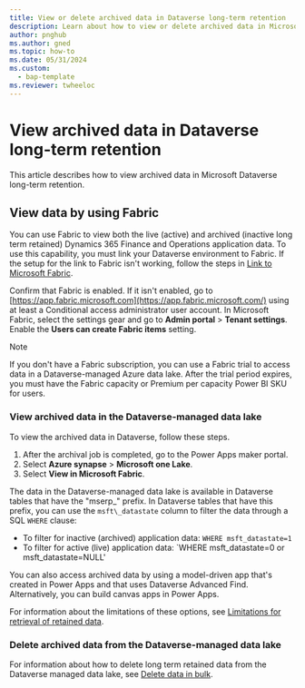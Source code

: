 ```yaml
---
title: View or delete archived data in Dataverse long-term retention
description: Learn about how to view or delete archived data in Microsoft Dataverse long-term retention, including an overview on viewing data by using Fabric.
author: pnghub
ms.author: gned
ms.topic: how-to
ms.date: 05/31/2024
ms.custom: 
  - bap-template
ms.reviewer: twheeloc
---
```


# View archived data in Dataverse long-term retention

This article describes how to view archived data in Microsoft Dataverse long-term retention.

## View data by using Fabric

You can use Fabric to view both the live (active) and archived (inactive long term retained) Dynamics 365 Finance and Operations application data. To use this capability, you must link your Dataverse environment to Fabric. If the setup for the link to Fabric isn't working, follow the steps in [Link to Microsoft Fabric](/power-apps/maker/data-platform/azure-synapse-link-view-in-fabric#link-to-microsoft-fabric).

Confirm that Fabric is enabled. If it isn't enabled, go to [https://app.fabric.microsoft.com](https://app.fabric.microsoft.com/) using at least a Conditional access administrator user account. In Microsoft Fabric, select the settings gear and go to **Admin portal** > **Tenant settings**. Enable the **Users can create Fabric items** setting.

> [!NOTE]
> If you don't have a Fabric subscription, you can use a Fabric trial to access data in a Dataverse-managed Azure data lake. After the trial period expires, you must have the Fabric capacity or Premium per capacity Power BI SKU for users.

### View archived data in the Dataverse-managed data lake

To view the archived data in Dataverse, follow these steps.

1. After the archival job is completed, go to the Power Apps maker portal.
1. Select **Azure synapse** \> **Microsoft one Lake**.
1. Select **View in Microsoft Fabric**. 

The data in the Dataverse-managed data lake is available in Dataverse tables that have the "mserp\_" prefix. In Dataverse tables that have this prefix, you can use the `msft\_datastate` column to filter the data through a SQL `WHERE` clause:

- To filter for inactive (archived) application data: `WHERE msft_datastate=1`
- To filter for active (live) application data: `WHERE msft_datastate=0 or msft_datastate=NULL'

You can also access archived data by using a model-driven app that's created in Power Apps and that uses Dataverse Advanced Find. Alternatively, you can build canvas apps in Power Apps.

For information about the limitations of these options, see [Limitations for retrieval of retained data](/power-apps/maker/data-platform/data-retention-view#limitations-for-retrieval-of-retained-data).

### Delete archived data from the Dataverse-managed data lake

For information about how to delete long term retained data from the Dataverse managed data lake, see [Delete data in bulk](/power-apps/developer/data-platform/delete-data-bulk?tabs=sdk).

